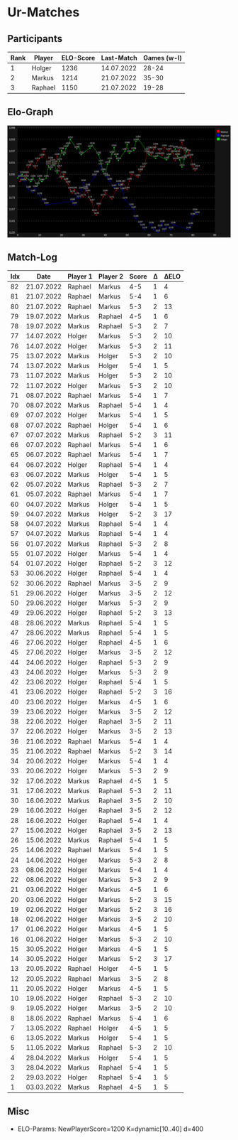 # Ur-Matches

## Participants

| Rank | Player  | ELO-Score | Last-Match | Games (w-l) |
| ---- | ------- | --------- | ---------- | ----------- |
|    1 | Holger  |      1236 | 14.07.2022 | 28-24       | 
|    2 | Markus  |      1214 | 21.07.2022 | 35-30       | 
|    3 | Raphael |      1150 | 21.07.2022 | 19-28       | 

## Elo-Graph

![elo-graph](elo_changes.svg)

## Match-Log

| Idx | Date         | Player 1        | Player 2        | Score | Δ | ΔELO |
| --- | ------------ | --------------- | --------------- | ----- | - | ---- |
|  82 |  21.07.2022  |  Raphael        |  Markus         |  4-5  | 1 |    4 |
|  81 |  21.07.2022  |  Raphael        |  Markus         |  5-4  | 1 |    6 |
|  80 |  21.07.2022  |  Raphael        |  Markus         |  5-3  | 2 |   13 |
|  79 |  19.07.2022  |  Markus         |  Raphael        |  4-5  | 1 |    6 |
|  78 |  19.07.2022  |  Markus         |  Raphael        |  5-3  | 2 |    7 |
|  77 |  14.07.2022  |  Holger         |  Markus         |  5-3  | 2 |   10 |
|  76 |  14.07.2022  |  Holger         |  Markus         |  5-3  | 2 |   11 |
|  75 |  13.07.2022  |  Markus         |  Holger         |  5-3  | 2 |   10 |
|  74 |  13.07.2022  |  Markus         |  Holger         |  5-4  | 1 |    5 |
|  73 |  11.07.2022  |  Markus         |  Holger         |  5-3  | 2 |   10 |
|  72 |  11.07.2022  |  Holger         |  Markus         |  5-3  | 2 |   10 |
|  71 |  08.07.2022  |  Raphael        |  Markus         |  5-4  | 1 |    7 |
|  70 |  08.07.2022  |  Markus         |  Raphael        |  5-4  | 1 |    4 |
|  69 |  07.07.2022  |  Holger         |  Markus         |  5-4  | 1 |    5 |
|  68 |  07.07.2022  |  Raphael        |  Holger         |  5-4  | 1 |    6 |
|  67 |  07.07.2022  |  Markus         |  Raphael        |  5-2  | 3 |   11 |
|  66 |  07.07.2022  |  Raphael        |  Markus         |  5-4  | 1 |    6 |
|  65 |  06.07.2022  |  Raphael        |  Markus         |  5-4  | 1 |    7 |
|  64 |  06.07.2022  |  Holger         |  Raphael        |  5-4  | 1 |    4 |
|  63 |  06.07.2022  |  Markus         |  Holger         |  5-4  | 1 |    5 |
|  62 |  05.07.2022  |  Markus         |  Raphael        |  5-3  | 2 |    7 |
|  61 |  05.07.2022  |  Raphael        |  Markus         |  5-4  | 1 |    7 |
|  60 |  04.07.2022  |  Markus         |  Holger         |  5-4  | 1 |    5 |
|  59 |  04.07.2022  |  Markus         |  Holger         |  5-2  | 3 |   17 |
|  58 |  04.07.2022  |  Markus         |  Raphael        |  5-4  | 1 |    4 |
|  57 |  04.07.2022  |  Markus         |  Raphael        |  5-4  | 1 |    4 |
|  56 |  01.07.2022  |  Markus         |  Raphael        |  5-3  | 2 |    8 |
|  55 |  01.07.2022  |  Holger         |  Markus         |  5-4  | 1 |    4 |
|  54 |  01.07.2022  |  Holger         |  Raphael        |  5-2  | 3 |   12 |
|  53 |  30.06.2022  |  Holger         |  Raphael        |  5-4  | 1 |    4 |
|  52 |  30.06.2022  |  Raphael        |  Markus         |  3-5  | 2 |    9 |
|  51 |  29.06.2022  |  Holger         |  Markus         |  3-5  | 2 |   12 |
|  50 |  29.06.2022  |  Holger         |  Markus         |  5-3  | 2 |    9 |
|  49 |  29.06.2022  |  Holger         |  Raphael        |  5-2  | 3 |   13 |
|  48 |  28.06.2022  |  Markus         |  Raphael        |  5-4  | 1 |    5 |
|  47 |  28.06.2022  |  Markus         |  Raphael        |  5-4  | 1 |    5 |
|  46 |  27.06.2022  |  Holger         |  Raphael        |  4-5  | 1 |    6 |
|  45 |  27.06.2022  |  Holger         |  Markus         |  3-5  | 2 |   12 |
|  44 |  24.06.2022  |  Holger         |  Raphael        |  5-3  | 2 |    9 |
|  43 |  24.06.2022  |  Holger         |  Markus         |  5-3  | 2 |    9 |
|  42 |  23.06.2022  |  Holger         |  Raphael        |  5-4  | 1 |    5 |
|  41 |  23.06.2022  |  Holger         |  Raphael        |  5-2  | 3 |   16 |
|  40 |  23.06.2022  |  Holger         |  Markus         |  4-5  | 1 |    6 |
|  39 |  23.06.2022  |  Holger         |  Markus         |  3-5  | 2 |   12 |
|  38 |  22.06.2022  |  Holger         |  Raphael        |  3-5  | 2 |   11 |
|  37 |  22.06.2022  |  Holger         |  Markus         |  3-5  | 2 |   13 |
|  36 |  21.06.2022  |  Raphael        |  Markus         |  5-4  | 1 |    4 |
|  35 |  21.06.2022  |  Raphael        |  Markus         |  5-2  | 3 |   14 |
|  34 |  20.06.2022  |  Holger         |  Markus         |  5-4  | 1 |    4 |
|  33 |  20.06.2022  |  Holger         |  Markus         |  5-3  | 2 |    9 |
|  32 |  17.06.2022  |  Markus         |  Raphael        |  4-5  | 1 |    5 |
|  31 |  17.06.2022  |  Markus         |  Raphael        |  5-3  | 2 |   11 |
|  30 |  16.06.2022  |  Markus         |  Raphael        |  3-5  | 2 |   10 |
|  29 |  16.06.2022  |  Holger         |  Raphael        |  3-5  | 2 |   12 |
|  28 |  16.06.2022  |  Holger         |  Raphael        |  5-4  | 1 |    4 |
|  27 |  15.06.2022  |  Holger         |  Raphael        |  3-5  | 2 |   13 |
|  26 |  15.06.2022  |  Markus         |  Raphael        |  5-4  | 1 |    5 |
|  25 |  14.06.2022  |  Raphael        |  Markus         |  5-4  | 1 |    5 |
|  24 |  14.06.2022  |  Holger         |  Markus         |  5-3  | 2 |    8 |
|  23 |  08.06.2022  |  Holger         |  Markus         |  5-4  | 1 |    4 |
|  22 |  08.06.2022  |  Holger         |  Markus         |  5-3  | 2 |    9 |
|  21 |  03.06.2022  |  Holger         |  Markus         |  4-5  | 1 |    6 |
|  20 |  03.06.2022  |  Holger         |  Markus         |  5-2  | 3 |   15 |
|  19 |  02.06.2022  |  Holger         |  Markus         |  5-2  | 3 |   16 |
|  18 |  02.06.2022  |  Holger         |  Markus         |  3-5  | 2 |   10 |
|  17 |  01.06.2022  |  Holger         |  Markus         |  4-5  | 1 |    5 |
|  16 |  01.06.2022  |  Holger         |  Markus         |  5-3  | 2 |   10 |
|  15 |  30.05.2022  |  Holger         |  Markus         |  4-5  | 1 |    5 |
|  14 |  30.05.2022  |  Holger         |  Markus         |  5-2  | 3 |   17 |
|  13 |  20.05.2022  |  Raphael        |  Holger         |  4-5  | 1 |    5 |
|  12 |  20.05.2022  |  Raphael        |  Markus         |  3-5  | 2 |    8 |
|  11 |  20.05.2022  |  Holger         |  Markus         |  4-5  | 1 |    5 |
|  10 |  19.05.2022  |  Holger         |  Raphael        |  5-3  | 2 |   10 |
|   9 |  19.05.2022  |  Holger         |  Markus         |  3-5  | 2 |   10 |
|   8 |  18.05.2022  |  Raphael        |  Markus         |  5-4  | 1 |    6 |
|   7 |  13.05.2022  |  Raphael        |  Holger         |  4-5  | 1 |    5 |
|   6 |  13.05.2022  |  Markus         |  Holger         |  5-4  | 1 |    5 |
|   5 |  11.05.2022  |  Markus         |  Raphael        |  5-3  | 2 |   10 |
|   4 |  28.04.2022  |  Markus         |  Holger         |  5-4  | 1 |    5 |
|   3 |  28.04.2022  |  Markus         |  Raphael        |  5-4  | 1 |    5 |
|   2 |  29.03.2022  |  Holger         |  Raphael        |  5-4  | 1 |    5 |
|   1 |  03.03.2022  |  Markus         |  Raphael        |  4-5  | 1 |    5 |

## Misc

* ELO-Params: NewPlayerScore=1200 K=dynamic[10..40] d=400
